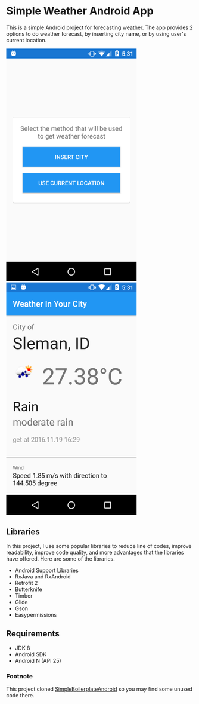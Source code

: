 # Simple Weather Android App

This is a simple Android project for forecasting weather. The app provides 2 options to do weather forecast, 
by inserting city name, or by using user's current location.
 
<img src="screenshot_main.png" width="350">
<img src="screenshot_detail.png" width="350">

[](screenshot_main.png)

## Libraries

In this project, I use some popular libraries to reduce line of codes, improve readability, improve code quality,
and more advantages that the libraries have offered. Here are some of the libraries.

- Android Support Libraries
- RxJava and RxAndroid
- Retrofit 2
- Butterknife
- Timber
- Glide
- Gson
- Easypermissions

## Requirements

- JDK 8
- Android SDK
- Android N (API 25)

### Footnote

This project cloned [SimpleBoilerplateAndroid](https://github.com/kukuhsain/SimpleBoilerplateAndroid) 
so you may find some unused code there.
